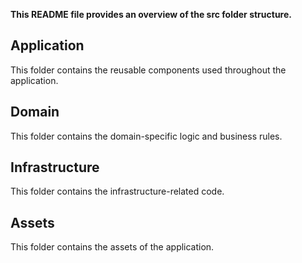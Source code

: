 **This README file provides an overview of the src folder structure.**

## Application

This folder contains the reusable components used throughout the application.

## Domain

This folder contains the domain-specific logic and business rules.

## Infrastructure

This folder contains the infrastructure-related code.

## Assets

This folder contains the assets of the application.